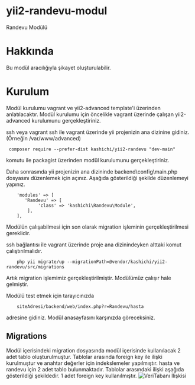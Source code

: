 # yii2-randevu-modul
Randevu Modülü

# Hakkında
Bu modül aracılığıyla şikayet oluşturulabilir.

# Kurulum

Modül kurulumu vagrant ve yii2-advanced template'i üzerinden anlatılacaktır. Modül kurulumu için öncelikle vagrant üzerinde çalışan yii2-advanced kurulumunu gerçekleştiriniz.

ssh veya vagrant ssh ile vagrant üzerinde yii projenizin ana dizinine gidiniz.(Örneğin /var/www/advanced)

```
 composer require --prefer-dist kashichi/yii2-randevu "dev-main"
 ```

 komutu ile packagist üzerinden modül kurulumunu gerçekleştiriniz.
    
Daha sonrasında yii projenizin ana dizininde backend\config\main.php dosyasını düzenlemek için açınız. Aşağıda gösterildiği şekilde düzenlemeyi yapınız.

```
    'modules' => [
       'Randevu' => [
            'class' => 'kashichi\Randevu\Module',
        ],
    ],

 ```

Modülün çalışabilmesi için son olarak migration işleminin gerçekleştirilmesi gereklidir.

ssh bağlantısı ile vagrant üzerinde proje ana dizinindeyken alttaki komut çalıştırılmalıdır.

```
    php yii migrate/up --migrationPath=@vendor/kashichi/yii2-randevu/src/migrations
 ```

 Artık migration işlemimiz gerçekleştirilmiştir. Modülümüz çalışır hale gelmiştir.

 Modülü test etmek için tarayıcınızda 

```
    siteAdresi/backend/web/index.php?r=Randevu/hasta
```
 adresine gidiniz. Modül anasayfasını karşınızda göreceksiniz.



## Migrations

Modül içerisindeki migration dosyasında modül içerisinde kullanılacak 2 adet tablo oluşturulmuştur. Tablolar arasında foreign key ile ilişki kurulmuştur ve anahtar değerler için indekslemeler yapılmıştır. hasta ve randevu için 2 adet tablo bulunmaktadır. Tablolar arasındaki ilişki aşağıda gösterildiği şekildedir. 1 adet foreign key kullanılmıştır.
![VeriTabanı İlişkisi](https://drive.google.com/file/d/19R6DPOmbdDUY7K2HzZw920eUi5TPDriy/view?usp=sharing)

